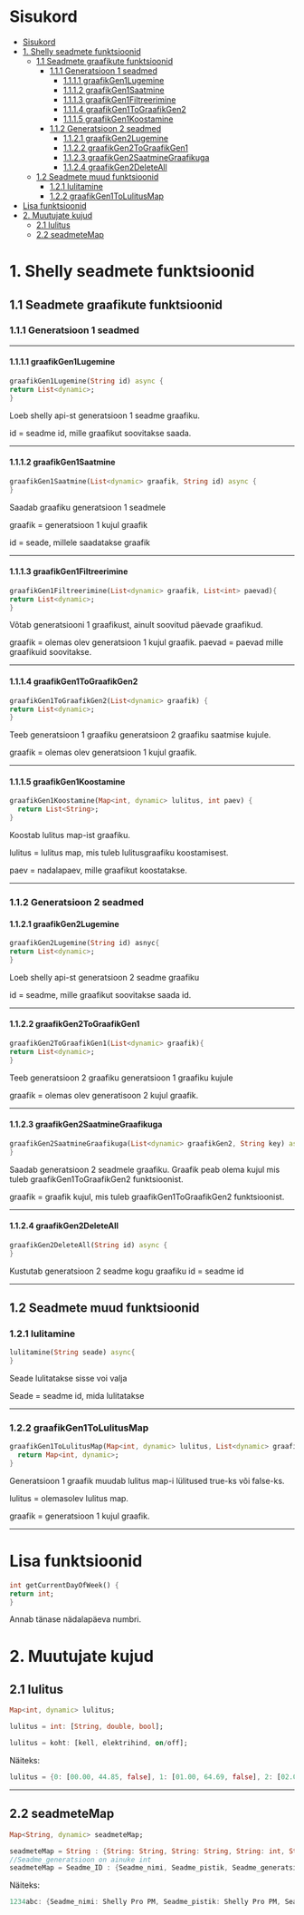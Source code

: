 
# Sisukord

- [Sisukord](#sisukord)
- [1. Shelly seadmete funktsioonid](#1-shelly-seadmete-funktsioonid)
  - [1.1 Seadmete graafikute funktsioonid](#11-seadmete-graafikute-funktsioonid)
    - [1.1.1 Generatsioon 1 seadmed](#111-generatsioon-1-seadmed)
      - [1.1.1.1 graafikGen1Lugemine](#1111-graafikgen1lugemine)
      - [1.1.1.2 graafikGen1Saatmine](#1112-graafikgen1saatmine)
      - [1.1.1.3 graafikGen1Filtreerimine](#1113-graafikgen1filtreerimine)
      - [1.1.1.4 graafikGen1ToGraafikGen2](#1114-graafikgen1tograafikgen2)
      - [1.1.1.5 graafikGen1Koostamine](#1115-graafikgen1koostamine)
    - [1.1.2 Generatsioon 2 seadmed](#112-generatsioon-2-seadmed)
      - [1.1.2.1 graafikGen2Lugemine](#1121-graafikgen2lugemine)
      - [1.1.2.2 graafikGen2ToGraafikGen1](#1122-graafikgen2tograafikgen1)
      - [1.1.2.3 graafikGen2SaatmineGraafikuga](#1123-graafikgen2saatminegraafikuga)
      - [1.1.2.4 graafikGen2DeleteAll](#1124-graafikgen2deleteall)
  - [1.2 Seadmete muud funktsioonid](#12-seadmete-muud-funktsioonid)
    - [1.2.1 lulitamine](#121-lulitamine)
    - [1.2.2 graafikGen1ToLulitusMap](#122-graafikgen1tolulitusmap)
- [Lisa funktsioonid](#lisa-funktsioonid)
- [2. Muutujate kujud](#2-muutujate-kujud)
  - [2.1 lulitus](#21-lulitus)
  - [2.2 seadmeteMap](#22-seadmetemap)

# 1. Shelly seadmete funktsioonid

## 1.1 Seadmete graafikute funktsioonid

### 1.1.1 Generatsioon 1 seadmed

---

#### 1.1.1.1 graafikGen1Lugemine

```dart
graafikGen1Lugemine(String id) async {
return List<dynamic>;
}
```

Loeb shelly api-st generatsioon 1 seadme graafiku.

id = seadme id, mille graafikut soovitakse saada.  

---

#### 1.1.1.2 graafikGen1Saatmine

```dart
graafikGen1Saatmine(List<dynamic> graafik, String id) async {
}
```

Saadab graafiku generatsioon 1 seadmele

graafik = generatsioon 1 kujul graafik

id = seade, millele saadatakse graafik

---

#### 1.1.1.3 graafikGen1Filtreerimine

```dart
graafikGen1Filtreerimine(List<dynamic> graafik, List<int> paevad){
return List<dynamic>;
}
```

Võtab generatsiooni 1 graafikust, ainult soovitud päevade graafikud.

graafik = olemas olev generatsioon 1 kujul graafik.
paevad = paevad mille graafikuid soovitakse.

---

#### 1.1.1.4 graafikGen1ToGraafikGen2

```dart
graafikGen1ToGraafikGen2(List<dynamic> graafik) {
return List<dynamic>;
}
```

Teeb generatsioon 1 graafiku generatsioon 2 graafiku saatmise kujule.

graafik = olemas olev generatsioon 1 kujul graafik.

---

#### 1.1.1.5 graafikGen1Koostamine

```dart
graafikGen1Koostamine(Map<int, dynamic> lulitus, int paev) {
  return List<String>;
}
```

Koostab lulitus map-ist graafiku.

lulitus = lulitus map, mis tuleb lulitusgraafiku koostamisest.

paev = nadalapaev, mille graafikut koostatakse.

---

### 1.1.2 Generatsioon 2 seadmed

#### 1.1.2.1 graafikGen2Lugemine

```dart
graafikGen2Lugemine(String id) asnyc{
return List<dynamic>;
}
```

Loeb shelly api-st generatsioon 2 seadme graafiku

id = seadme, mille graafikut soovitakse saada id.

---

#### 1.1.2.2 graafikGen2ToGraafikGen1

```dart
graafikGen2ToGraafikGen1(List<dynamic> graafik){
return List<dynamic>;
}
```

Teeb generatsioon 2 graafiku generatsioon 1 graafiku kujule

graafik = olemas olev generatisoon 2 kujul graafik.

---

#### 1.1.2.3 graafikGen2SaatmineGraafikuga

```dart
graafikGen2SaatmineGraafikuga(List<dynamic> graafikGen2, String key) async {
}
```

Saadab generatsioon 2 seadmele graafiku.
Graafik peab olema kujul mis tuleb graafikGen1ToGraafikGen2 funktsioonist.

graafik = graafik kujul, mis tuleb graafikGen1ToGraafikGen2 funktsioonist.

---

#### 1.1.2.4 graafikGen2DeleteAll

```dart
graafikGen2DeleteAll(String id) async {
}
```

Kustutab generatsioon 2 seadme kogu graafiku
id = seadme id

---

## 1.2 Seadmete muud funktsioonid

### 1.2.1 lulitamine

```dart
lulitamine(String seade) async{
}
```

Seade lulitatakse sisse voi valja

Seade = seadme id, mida lulitatakse

---

### 1.2.2 graafikGen1ToLulitusMap

```dart
graafikGen1ToLulitusMap(Map<int, dynamic> lulitus, List<dynamic> graafik) {
  return Map<int, dynamic>;
}
```

Generatsioon 1 graafik muudab lulitus map-i lülitused true-ks või false-ks.

lulitus = olemasolev lulitus map.

graafik = generatsioon 1 kujul graafik.

---

# Lisa funktsioonid

```dart
int getCurrentDayOfWeek() {
return int;
}
```

Annab tänase nädalapäeva numbri.

# 2. Muutujate kujud

## 2.1 lulitus

```dart
Map<int, dynamic> lulitus;

lulitus = int: [String, double, bool];

lulitus = koht: [kell, elektrihind, on/off];
```

Näiteks:

```dart
lulitus = {0: [00.00, 44.85, false], 1: [01.00, 64.69, false], 2: [02.00, 55.95, false], 3: [03.00, 57.31, false], 4: [04.00, 46.48, false], 5: [05.00, 69.42, false], 6: [06.00, 97.65, true], 7: [07.00, 139.56, false], 8: [08.00, 159.37, false], 9: [09.00, 162.35, false], 10: [10.00, 143.5, false], 11: [11.00, 117.0, false], 12: [12.00, 105.44, false], 13: [13.00, 103.47, false], 14: [14.00, 94.79, false], 15: [15.00, 109.49, false], 16: [16.00, 116.75, false], 17: [17.00, 138.96, false], 18: [18.00, 171.72, false], 19: [19.00, 203.87, false], 20: [20.00, 200.04, false], 21: [21.00, 110.04, false], 22: [22.00, 120.01, false], 23: [23.00, 35.08, true]}
```

---

## 2.2 seadmeteMap

```dart
Map<String, dynamic> seadmeteMap;

seadmeteMap = String : {String: String, String: String, String: int, String: String, String: String,String: String, String: String};
//Seadme_generatsioon on ainuke int
seadmeteMap = Seadme_ID : {Seadme_nimi, Seadme_pistik, Seadme_generatsioon, api_url, Seadme_pilt, Cloud_key, Seadme_olek, Graafik}
```

Näiteks:

```dart
1234abc: {Seadme_nimi: Shelly Pro PM, Seadme_pistik: Shelly Pro PM, Seadme_generatsioon: 2, api_url: api, Seadme_pilt: assets/boiler1.jpg, Cloud_key: 422aaasfww, Seadme_olek: on, Graafik: jah}, 1234bvc: {Seadme_nimi: Shelly Plug S, Seadme_pistik: Shelly Plug S, Seadme_generatsioon: 1, api_url: api, Seadme_pilt: assets/boiler1.jpg, Cloud_key: 2335djgs, Seadme_olek: on, Graafik: jah}
```
